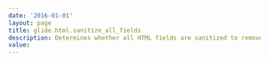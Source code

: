 ```yaml
---
date: '2016-01-01'
layout: page
title: glide.html.sanitize_all_fields
description: Determines whether all HTML fields are sanitized to remove unwanted code. 
value:  
---
```

